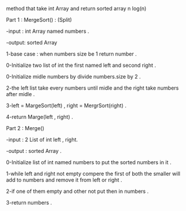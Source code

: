 method that take int Array and return sorted array n log(n)




Part 1 : MergeSort() : (Split)



-input : int Array named numbers .

-output: sorted Array 



1-base case : when numbers size be 1 return number . 


0-Initialize two list of int the first named left and second right . 

0-Initialize midle numbers by divide numbers.size by 2 .

2-the left list take every numbers until midle and the right take numbers after midle .

3-left = MargeSort(left) , right = MergrSort(right) .

4-return Marge(left , right) .



Part 2 : Merge()



-input : 2 List of int left , right. 

-output : sorted Array .



0-Initialize  list of int named numbers to put the sorted numbers in it .

1-while left and right not empty compere the first of both the smaller will add to numbers and remove it from left or right . 

2-if one of them empty and other not put then in numbers . 

3-return numbers .